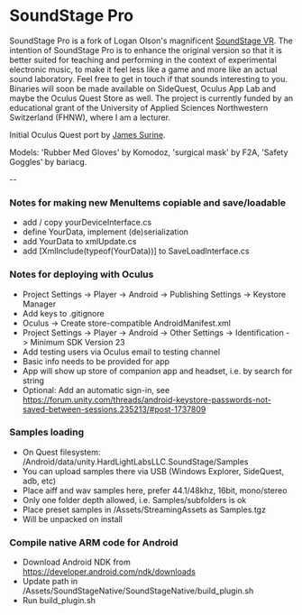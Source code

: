 # SoundStage Pro

SoundStage Pro is a fork of Logan Olson's magnificent [SoundStage VR](https://github.com/googlearchive/soundstagevr). The intention of SoundStage Pro is to enhance the original version so that it is better suited for teaching and performing in the context of experimental electronic music, to make it feel less like a game and more like an actual sound laboratory. Feel free to get in touch if that sounds interesting to you. Binaries will soon be made available on SideQuest, Oculus App Lab and maybe the Oculus Quest Store as well. The project is currently funded by an educational grant of the University of Applied Sciences Northwestern Switzerland (FHNW), where I am a lecturer.

Initial Oculus Quest port by [James Surine](https://github.com/plaidpants/soundstagevr). 

Models: 'Rubber Med Gloves' by Komodoz, 'surgical mask' by F2A, 'Safety Goggles' by bariacg.

--

### Notes for making new MenuItems copiable and save/loadable
- add / copy yourDeviceInterface.cs 
- define YourData, implement (de)serialization 
- add YourData to xmlUpdate.cs
- add [XmlInclude(typeof(YourData))] to SaveLoadInterface.cs

### Notes for deploying with Oculus
- Project Settings -> Player -> Android -> Publishing Settings -> Keystore Manager
- Add keys to .gitignore
- Oculus -> Create store-compatible AndroidManifest.xml
- Project Settings -> Player -> Android -> Other Settings -> Identification -> Minimum SDK Version 23
- Add testing users via Oculus email to testing channel
- Basic info needs to be provided for app
- App will show up store of companion app and headset, i.e. by search for string
- Optional: Add an automatic sign-in, see https://forum.unity.com/threads/android-keystore-passwords-not-saved-between-sessions.235213/#post-1737809

### Samples loading ###
- On Quest filesystem: /Android/data/unity.HardLightLabsLLC.SoundStage/Samples
- You can upload samples there via USB (Windows Explorer, SideQuest, adb, etc)
- Place aiff and wav samples here, prefer 44.1/48khz, 16bit, mono/stereo
- Only one folder depth allowed, i.e. Samples/subfolders is ok
- Place preset samples in /Assets/StreamingAssets as Samples.tgz
- Will be unpacked on install

### Compile native ARM code for Android ###
- Download Android NDK from https://developer.android.com/ndk/downloads
- Update path in /Assets/SoundStageNative/SoundStageNative/build_plugin.sh
- Run build_plugin.sh
